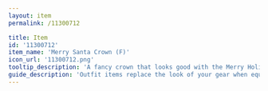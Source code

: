 ```yaml
---
layout: item
permalink: /11300712

title: Item
id: '11300712'
item_name: 'Merry Santa Crown (F)'
icon_url: '11300712.png'
tooltip_description: 'A fancy crown that looks good with the Merry Holiday outfit. '
guide_description: 'Outfit items replace the look of your gear when equipped.'
---
```

